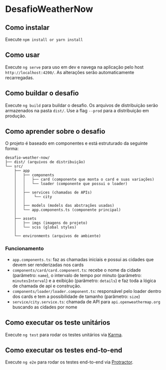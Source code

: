 # DesafioWeatherNow

## Como instalar

Execute `npm install or yarn install`

## Como usar

Execute `ng serve` para uso em dev e navega na aplicação pelo host `http://localhost:4200/`. As alterações serão automaticamente recarregadas.

## Como buildar o desafio

Execute `ng build` para buildar o desafio. Os arquivos de distribuição serão armazenados na pasta `dist/`. Use a flag `--prod` para a distribuição em produção.

## Como aprender sobre o desafio

O projeto é baseado em componentes e está estruturado da seguinte forma: 

```
desafio-weather-now/
├── dist/ (arquivos de distribuição)
└── src/
    ├── app
    │   ├── components 
    │   │   ├── card (componente que monta o card e suas variações)
    │   │   └── loader (componente que possui o loader)
    │   │ 
    │   ├── services (chamadas de APIs)
    │   │    └── city 
    │   │
    │   ├── models (models das abstrações usadas)
    │   └── app.components.ts (componente principal)
    │
    ├── assets
    │   ├── imgs (imagens do projeto)
    │   └── scss (global styles)
    │
    └── environments (arquivos de ambiente)

```

### Funcionamento

-   `app.components.ts`: faz as chamadas iniciais e possui as cidades que devem ser renderizadas nos cards
-   `components/card/card.component.ts`: recebe o nome da cidade (parâmetro: `name`), o intervalo de tempo por minuto (parâmetro: `minutesInterval`) e a exibição (parâmetro: `details`) e faz toda a lógica de chamada de api e construção.
-   `components/loader/loader.component.ts`: responsável pelo loader dentro dos cards e tem a possibilidade de tamanho (parâmetro: `size`)
-   `service/city.service.ts`: chamada de API para `api.openweathermap.org` buscando as cidades por nome


## Como executar os teste unitários

Execute `ng test` para rodar os testes unitários via [Karma](https://karma-runner.github.io).

## Como executar os testes end-to-end

Execute `ng e2e` para rodar os testes end-to-end via  [Protractor](http://www.protractortest.org/).